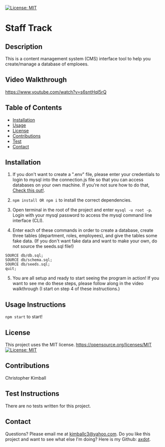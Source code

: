 [![License: MIT](https://img.shields.io/badge/License-MIT-yellow.svg)](https://opensource.org/licenses/MIT)

# Staff Track 
## Description

This is a content management system (CMS) interface tool to help you create/manage a database of emploees.

## Video Walkthrough

https://www.youtube.com/watch?v=s6sntHqI5rQ

## Table of Contents
   
- [Installation](#installation)
- [Usage](#usage-instructions)
- [License](#license)
- [Contributions](#contributions)
- [Test](#test-instructions)
- [Contact](#contact)


## Installation

1. If you don't want to create a ".env" file, please enter your credentials to login to mysql into the connection.js file so that you can access databases on your own machine. If you're not sure how to do that, [Check this out!](https://dev.mysql.com/doc/mysql-getting-started/en/#mysql-getting-started-installing).

2. ```npm install OR npm i``` to install the correct dependencies.

3. Open terminal in the root of the project and enter ```mysql -u root -p```. Login with your mysql password to access the mysql command line interface (CLI).

4. Enter each of these commands in order to create a database, create three tables (department, roles, employees), and give the tables some fake data. (If you don't want fake data and want to make your own, do not source the seeds.sql file!)

```
SOURCE db/db.sql;
SOURCE db/schema.sql;
SOURCE db/seeds.sql;
quit;
```
5. You are all setup and ready to start seeing the program in action! If you want to see me do these steps, please follow along in the video walkthrough (I start on step 4 of these instructions.)

## Usage Instructions

```npm start``` to start!

## License
  This project uses the MIT license.
https://opensource.org/licenses/MIT
[![License: MIT](https://img.shields.io/badge/License-MIT-yellow.svg)](https://opensource.org/licenses/MIT)

## Contributions

Christopher Kimball

## Test Instructions

There are no tests written for this project.

## Contact
Questions? Please email me at kimballc3@yahoo.com.
Do you like this project and want to see what else I'm doing? Here is my Github: [axdot](https://github.com/axdot).
